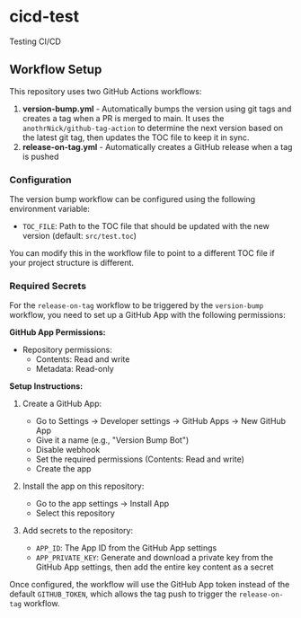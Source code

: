 # cicd-test
Testing CI/CD

## Workflow Setup

This repository uses two GitHub Actions workflows:

1. **version-bump.yml** - Automatically bumps the version using git tags and creates a tag when a PR is merged to main. It uses the `anothrNick/github-tag-action` to determine the next version based on the latest git tag, then updates the TOC file to keep it in sync.
2. **release-on-tag.yml** - Automatically creates a GitHub release when a tag is pushed

### Configuration

The version bump workflow can be configured using the following environment variable:

- `TOC_FILE`: Path to the TOC file that should be updated with the new version (default: `src/test.toc`)

You can modify this in the workflow file to point to a different TOC file if your project structure is different.

### Required Secrets

For the `release-on-tag` workflow to be triggered by the `version-bump` workflow, you need to set up a GitHub App with the following permissions:

**GitHub App Permissions:**
- Repository permissions:
  - Contents: Read and write
  - Metadata: Read-only

**Setup Instructions:**

1. Create a GitHub App:
   - Go to Settings → Developer settings → GitHub Apps → New GitHub App
   - Give it a name (e.g., "Version Bump Bot")
   - Disable webhook
   - Set the required permissions (Contents: Read and write)
   - Create the app

2. Install the app on this repository:
   - Go to the app settings → Install App
   - Select this repository

3. Add secrets to the repository:
   - `APP_ID`: The App ID from the GitHub App settings
   - `APP_PRIVATE_KEY`: Generate and download a private key from the GitHub App settings, then add the entire key content as a secret

Once configured, the workflow will use the GitHub App token instead of the default `GITHUB_TOKEN`, which allows the tag push to trigger the `release-on-tag` workflow.
